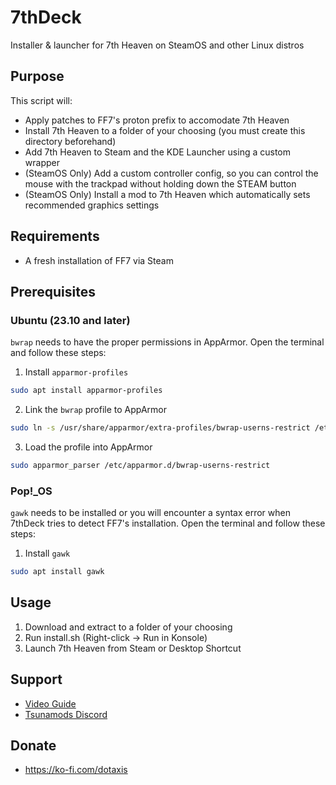 # 7thDeck
Installer &amp; launcher for 7th Heaven on SteamOS and other Linux distros

## Purpose
This script will:
* Apply patches to FF7's proton prefix to accomodate 7th Heaven
* Install 7th Heaven to a folder of your choosing (you must create this directory beforehand)
* Add 7th Heaven to Steam and the KDE Launcher using a custom wrapper
* (SteamOS Only) Add a custom controller config, so you can control the mouse with the trackpad without holding down the STEAM button
* (SteamOS Only) Install a mod to 7th Heaven which automatically sets recommended graphics settings


## Requirements
* A fresh installation of FF7 via Steam

## Prerequisites

### Ubuntu (23.10 and later)
`bwrap` needs to have the proper permissions in AppArmor. Open the terminal and follow these steps:
1. Install `apparmor-profiles`
```bash
sudo apt install apparmor-profiles
```
2. Link the `bwrap` profile to AppArmor
```bash
sudo ln -s /usr/share/apparmor/extra-profiles/bwrap-userns-restrict /etc/apparmor.d/
```
3. Load the profile into AppArmor
```bash
sudo apparmor_parser /etc/apparmor.d/bwrap-userns-restrict
```

### Pop!_OS
`gawk` needs to be installed or you will encounter a syntax error when 7thDeck tries to detect FF7's installation. Open the terminal and follow these steps:
1. Install `gawk`
```bash
sudo apt install gawk
```

## Usage
1. Download and extract to a folder of your choosing
2. Run install.sh (Right-click -> Run in Konsole)
3. Launch 7th Heaven from Steam or Desktop Shortcut

## Support
* [Video Guide](https://www.youtube.com/watch?v=wNguRldtIqk)
* [Tsunamods Discord](https://discord.gg/tsunamods-community-277610501721030656)

## Donate
* https://ko-fi.com/dotaxis
